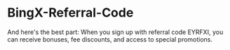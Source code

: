 # BingX-Referral-Code
And here's the best part: When you sign up with referral code EYRFXI, you can receive bonuses, fee discounts, and access to special promotions.
